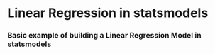 # Linear Regression in statsmodels
 
### Basic example of building a Linear Regression Model in statsmodels
